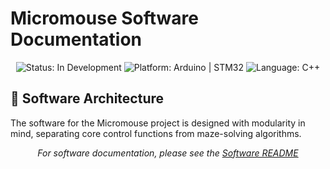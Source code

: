 # Micromouse Software Documentation

<div align="center">
  <img src="https://img.shields.io/badge/Status-In%20Development-yellow" alt="Status: In Development">
  <img src="https://img.shields.io/badge/Platform-Arduino%20|%20STM32-orange" alt="Platform: Arduino | STM32">
  <img src="https://img.shields.io/badge/Language-C%2B%2B-blue" alt="Language: C++">
</div>

## 📁 Software Architecture

The software for the Micromouse project is designed with modularity in mind, separating core control functions from maze-solving algorithms.


<div align="center">
  <i>For software documentation, please see the <a href="../CodeBase/README.md">Software README</a></i>
</div>